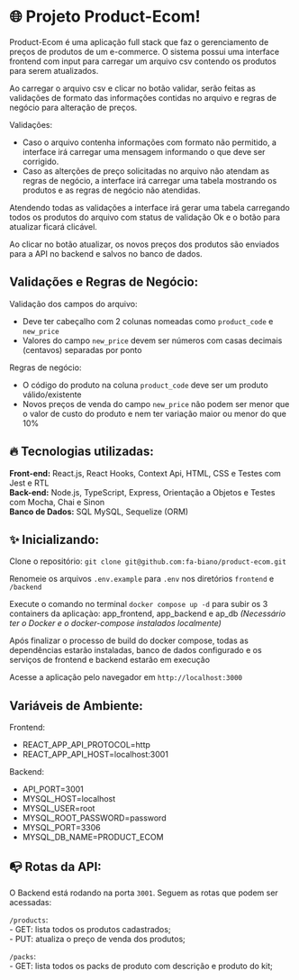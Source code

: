 # 🌐 Projeto Product-Ecom!

Product-Ecom é uma aplicação full stack que faz o gerenciamento de preços de produtos de um e-commerce.
O sistema possui uma interface frontend com input para carregar um arquivo csv contendo os produtos para serem atualizados.

Ao carregar o arquivo csv e clicar no botão validar, serão feitas as validações de formato das informações contidas no arquivo e regras de negócio para alteração de preços.

Validações:
* Caso o arquivo contenha informações com formato não permitido, a interface irá carregar uma mensagem informando o que deve ser corrigido.
* Caso as alterções de preço solicitadas no arquivo não atendam as regras de negócio, a interface irá carregar uma tabela mostrando os produtos e as regras de negócio não atendidas.

Atendendo todas as validações a interface irá gerar uma tabela carregando todos os produtos do arquivo com status de validação Ok e o botão para atualizar ficará clicável.

Ao clicar no botão atualizar, os novos preços dos produtos são enviados para a API no backend e salvos no banco de dados.

## Validações e Regras de Negócio:

  Validação dos campos do arquivo:
  * Deve ter cabeçalho com 2 colunas nomeadas como `product_code` e `new_price`
  * Valores do campo `new_price` devem ser números com casas decimais (centavos) separadas por ponto

  Regras de negócio:
  * O código do produto na coluna `product_code` deve ser um produto válido/existente
  * Novos preços de venda do campo `new_price` não podem ser menor que o valor de custo do produto e nem ter variação maior ou menor do que 10%

## 🔥 Tecnologias utilizadas:

  **Front-end:** React.js, React Hooks, Context Api, HTML, CSS e Testes com Jest e RTL </br>
  **Back-end:** Node.js, TypeScript, Express, Orientação a Objetos e Testes com Mocha, Chai e Sinon</br>
  **Banco de Dados:** SQL MySQL, Sequelize (ORM) </br>
  

## ✨ Inicializando:

  Clone o repositório: `git clone git@github.com:fa-biano/product-ecom.git`
  
  Renomeie os arquivos `.env.example` para `.env` nos diretórios `frontend` e `/backend`

  Execute o comando no terminal `docker compose up -d` para subir os 3 containers da aplicaçào: app_frontend, app_backend e ap_db *(Necessário ter o Docker e o docker-compose instalados localmente)*

  Após finalizar o processo de build do docker compose, todas as dependências estarão instaladas, banco de dados configurado e os serviços de frontend e backend estarão em execução
  
  Acesse a aplicação pelo navegador em `http://localhost:3000`

## Variáveis de Ambiente:
  Frontend:
  * REACT_APP_API_PROTOCOL=http
  * REACT_APP_API_HOST=localhost:3001

  Backend:
  * API_PORT=3001
  * MYSQL_HOST=localhost
  * MYSQL_USER=root
  * MYSQL_ROOT_PASSWORD=password
  * MYSQL_PORT=3306
  * MYSQL_DB_NAME=PRODUCT_ECOM

## 📭 Rotas da API:

O Backend está rodando na porta `3001`. Seguem as rotas que podem ser acessadas:

  `/products`: </br>
    - GET: lista todos os produtos cadastrados; </br>
    - PUT: atualiza o preço de venda dos produtos; </br>

  `/packs`: </br>
    - GET: lista todos os packs de produto com descrição e produto do kit;
